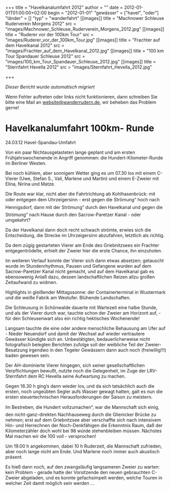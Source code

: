 +++
title = "Havelkanalumfahrt 2012"
author = ""
date = 2012-01-01T01:00:00+02:00
begin = "2012-01-01"
"gewässer" = ["havel", "oder"]
"länder" = []
"typ" = "wanderfahrt"
[[images]]
title = "Machnower Schleuse Ruderverein Morgens 2012"
src = "images/Machnower_Schleuse_Ruderverein_Morgens_2012.jpg"
[[images]]
title = "Ruderer vor der 100km Tour"
src = "images/Ruderer_vor_der_100km_Tour.jpg"
[[images]]
title = "Frachter auf dem Havelkanal 2012"
src = "images/Frachter_auf_dem_Havelkanal_2012.jpg"
[[images]]
title = "100 km Tour Spandauer Schleuse 2012"
src = "images/100_km_Tour_Spandauer_Schleuse_2012.jpg"
[[images]]
title = "Sternfahrt Hevella 2012"
src = "images/Sternfahrt_Hevella_2012.jpg"

+++


*Dieser Bericht wurde automatisch migriert*

Wenn Fehler auftreten oder links nicht funktionieren, dann schreiben Sie bitte eine Mail an website@wanderrudern.de, wir beheben das Problem gerne!



# Havelkanalumfahrt 100km- Runde


24.03.12 Havel-Spandau-Umfahrt

Von ein paar Nichtausgelasteten lange geplant und am ersten Frühjahrswochenende in Angriff genommen: die Hundert-Kilometer-Runde im Berliner Westen.

Bei noch kühlem, aber sonnigem Wetter ging es um 07.30 los mit einem C-Vierer (Uwe, Stefan S., Vali, Marlene und Martin) und einem E-Zweier mit Elina, Nirina und Matze.

Die Route war klar, nicht aber die Fahrtrichtung ab Kohlhasenbrück: mit oder entgegen dem Uhrzeigersinn - erst gegen die Strömung“ hoch nach Hennigsdorf, dann mit der Strömung“ durch den Havelkanal und gegen die Strömung“ nach Hause durch den Sacrow-Paretzer Kanal - oder umgekehrt?

Da der Havelkanal dann doch recht schwach strömte, erwies sich die Entscheidung, die Strecke im Uhrzeigersinn abzufahren, letztlich als richtig.

Da dem zügig gestarteten Vierer am Ende des Griebnitzsees ein Frachter entgegentrödelte, erhielt der Zweier hier die erste Chance, ihn einzuholen.

Im weiteren Verlauf konnte der Vierer sich dann etwas absetzen; getauscht wurde im Stundenrhythmus, Pausen und Gefangene wurden auf dem Sacrow-Paretzer Kanal nicht gemacht, und auf dem Havelkanal gab es ebensowenig Anlaß dazu, dessen landschaftlichen Reizen allzu großen Zeitaufwand zu widmen.

Highlights in gleißender Mittagssonne: der Containerterminal in Wustermark und die weiße Fabrik am Westufer. Blühende Landschaften.

Die Schleusung in Schönwalde dauerte mit Wartezeit eine halbe Stunde, und als der Vierer durch war, tauchte schon der Zweier am Horizont auf, - für den Schleusenwart also ein richtig hektisches Wochenende!

Langsam tauchte die eine oder andere menschliche Behausung am Ufer auf - Nieder Neuendorf und damit der Wechsel auf wieder vertrautere Gewässer kündigte sich an. Unbestätigten, bedauerlicherweise nicht fotografisch belegten Berichten zufolge soll der weibliche Teil der Zweier-Besatzung irgendwo in den Tegeler Gewässern dann auch noch (freiwillig!!!) baden gewesen sein.

Der AH-dominierte Vierer hingegen, sich seiner gesellschaftlichen Verpflichtungen bewußt, nutzte noch die Gelegenheit, im Zuge der LRV-Sternfahrt dem RC Hevella seine Aufwartung zu machen.

Gegen 16.30 h ging’s dann wieder los, und da sich tatsächlich auch die ersten, noch ungeübten Segler aufs Wasser gewagt hatten, galt es nun die ersten steuertechnischen Herausforderungen der Saison zu meistern.

Im Bestreben, die Hundert vollzumachen“, war die Mannschaft sich einig, den nicht-ganz-direkten Nachhauseweg durch die Glienicker Brücke zu nehmen; erst auf dem Griebnitzsee aber verschaffte sich nach intensivem Hin- und Herrechnen der Noch-Denkfähigen die Erkenntnis Raum, daß der Kilometerzähler doch wohl bei 98 würde stehenbleiben müssen. Nächstes Mal machen wir die 100 voll - versprochen!

Um 19.00 h angekommen, dabei 10 h Ruderzeit, die Mannschaft zufrieden, aber noch lange nicht am Ende. Und Marlene noch immer auch akustisch präsent.

Es hieß dann noch, auf den zwangsläufig langsameren Zweier zu warten: kein Problem - gerade hatte der Vorsitzende den neuen gebrauchten C-Zweier abgeladen, und es konnte gefachsimpelt werden, welche Touren in welcher Zeit damit möglich sein werden …